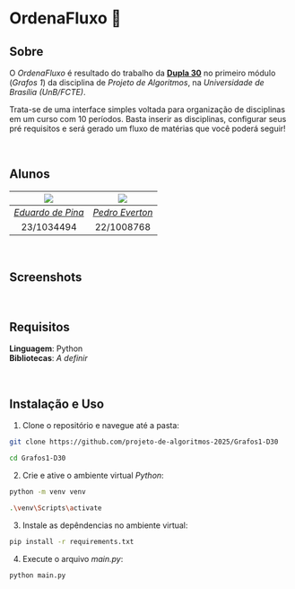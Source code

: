 # OrdenaFluxo 📑

## Sobre 

O *OrdenaFluxo* é resultado do trabalho da [**Dupla 30**](#alunos) no primeiro módulo (*Grafos 1*) da disciplina de *Projeto de Algoritmos*, na *Universidade de Brasília (UnB/FCTE)*.

Trata-se de uma interface simples voltada para organização de disciplinas em um curso com 10 períodos. Basta inserir as disciplinas, configurar seus pré requisitos e será gerado um fluxo de matérias que você poderá seguir!

<br>

## Alunos

| [![](https://avatars.githubusercontent.com/eduardodpms)](https://github.com/eduardodpms) | [![](https://avatars.githubusercontent.com/pedroeverton217)](https://github.com/pedroeverton217) |
|:-:|:-:|
| [*Eduardo de Pina*](https://github.com/eduardodpms) | [*Pedro Everton*](https://github.com/pedroeverton217) |
| 23/1034494 | 22/1008768 |

<br>

## Screenshots

<br>

## Requisitos
**Linguagem**: Python<br>
**Bibliotecas**: *A definir*

<br>

## Instalação e Uso

1. Clone o repositório e navegue até a pasta:

```bash
git clone https://github.com/projeto-de-algoritmos-2025/Grafos1-D30
```

```bash
cd Grafos1-D30
```

2. Crie e ative o ambiente virtual *Python*:

```bash
python -m venv venv
```

```bash
.\venv\Scripts\activate
```

3. Instale as depêndencias no ambiente virtual:

```bash
pip install -r requirements.txt
```

4. Execute o arquivo *main.py*:

```bash
python main.py
```